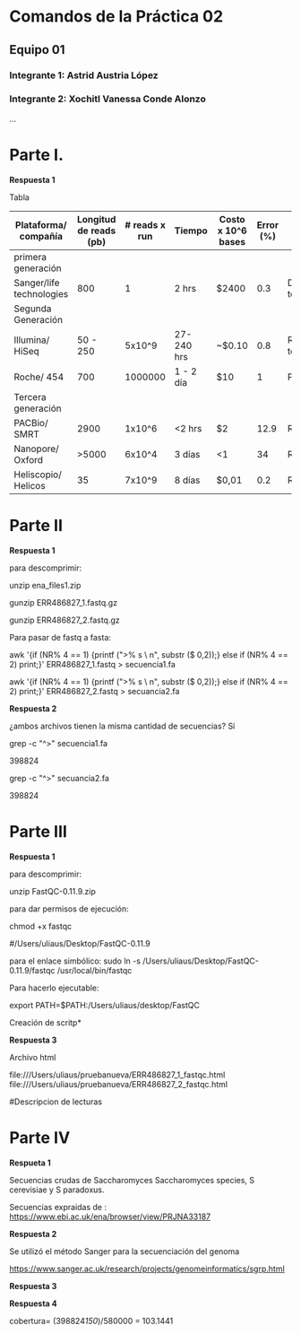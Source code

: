 
# Comandos de la Práctica 02
## Equipo 01 
### Integrante 1: Astrid Austria López
### Integrante 2: Xochitl Vanessa Conde Alonzo 
...

# Parte I. 

**Respuesta 1**

Tabla

| Plataforma/ compañía     | Longitud de reads (pb) | # reads x run   | Tiempo      | Costo x 10^6 bases | Error (%) | Química                 |                                                 |
|--------------------------|------------------------|-----------------|-------------|--------------------|-----------|-------------------------|--------------------------------------------------------------------------------------------------------------------------------------------------------------------
|primera generación        |                        |                 |             |                    |           |                         | 
| Sanger/life technologies | 800                    | 1               | 2 hrs       | $2400              | 0.3       | Dideoxy terminator      |                                   
|Segunda Generación        |                        |                 |             |                    |           |                         |                                 
| Illumina/ HiSeq          | 50 - 250               | 5x10^9          | 27-240 hrs  | ~$0.10             | 0.8       |Revesible terminators    |
| Roche/ 454               | 700                    | 1000000         | 1 - 2 día   | $10                | 1         |Pyrosequencing           |
|Tercera generación        |                        |                 |             |                    |           |                         |
| PACBio/ SMRT             | 2900                   |1x10^6           |<2 hrs       | $2                 | 12.9      |Real-time SMS            | 
| Nanopore/ Oxford         | >5000                  | 6x10^4          | 3 días      | <1                 | 34        |Real-time SMS            |
|Heliscopio/ Helicos       | 35                     | 7x10^9          |8 días       | $0,01              | 0.2       |Real-timw SMS            |

# Parte II

**Respuesta 1**

 para descomprimir:

 unzip ena_files1.zip
 
 gunzip ERR486827_1.fastq.gz

 gunzip ERR486827_2.fastq.gz

Para pasar de fastq a fasta:

 awk '{if (NR% 4 == 1) {printf (">% s \ n", substr ($ 0,2));} else if (NR% 4 == 2) print;}' ERR486827_1.fastq > secuencia1.fa

 awk '{if (NR% 4 == 1) {printf (">% s \ n", substr ($ 0,2));} else if (NR% 4 == 2) print;}' ERR486827_2.fastq > secuancia2.fa

**Respuesta 2** 

 ¿ambos archivos tienen la misma cantidad de secuencias? Sí
  
  grep -c "^>" secuencia1.fa
  
  398824

 grep -c "^>" secuancia2.fa

   398824

# Parte III

**Respuesta 1** 

para descomprimir:

 unzip FastQC-0.11.9.zip

para dar permisos de ejecución:

chmod +x fastqc 

#/Users/uliaus/Desktop/FastQC-0.11.9

 para el enlace simbólico: sudo ln -s /Users/uliaus/Desktop/FastQC-0.11.9/fastqc /usr/local/bin/fastqc

Para hacerlo ejecutable:
 
export PATH=$PATH:/Users/uliaus/desktop/FastQC

Creación de scritp*

**Respuesta 3**

Archivo html

file:///Users/uliaus/pruebanueva/ERR486827_1_fastqc.html
file:///Users/uliaus/pruebanueva/ERR486827_2_fastqc.html

#Descripcion de lecturas 


# Parte IV

**Respueta 1**

Secuencias crudas de Saccharomyces Saccharomyces species, S cerevisiae y S paradoxus. 

Secuencias expraidas de : https://www.ebi.ac.uk/ena/browser/view/PRJNA33187

**Respuesta 2**

Se utilizó el método Sanger para la secuenciación del genoma

https://www.sanger.ac.uk/research/projects/genomeinformatics/sgrp.html

**Respuesta 3**

**Respuesta 4**

cobertura= (398824*150*)/580000 = 103.1441

